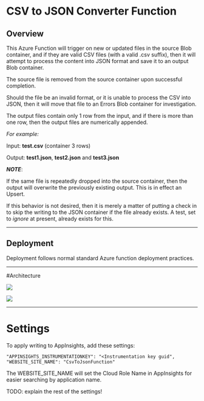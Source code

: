 # CSV to JSON Converter Function

## Overview

This Azure Function will trigger on new or updated files in the source Blob container, and if they are valid CSV files (with a valid .csv suffix), then it will attempt to process the content into JSON format and save it to an output Blob container.

The source file is removed from the source container upon successful completion.

Should the file be an invalid format, or it is unable to process the CSV into JSON, then it will move that file to an Errors Blob container for investigation.

The output files contain only 1 row from the input, and if there is more than one row, then the output files are numerically appended.

*For example:*

Input: **test.csv** (container 3 rows)

Output: **test1.json**, **test2.json** and **test3.json**

***NOTE***:

If the same file is repeatedly dropped into the source container, then the output will overwrite the previously existing output. This is in effect an Upsert.

If this behavior is not desired, then it is merely a matter of putting a check in to skip the writing to the JSON container if the file already exists. A test, set to *ignore* at present, already exists for this.

---

## Deployment

Deployment follows normal standard Azure function deployment practices.

---

#Architecture

![](.\images\CSVToJSON-Architecture.png)

![](.\images\csv-to-json-flowchart.drawio.png)

---

# Settings

To apply writing to AppInsights, add these settings:

    "APPINSIGHTS_INSTRUMENTATIONKEY": "<Instrumentation key guid",
    "WEBSITE_SITE_NAME": "CsvToJsonFunction" 

The WEBSITE_SITE_NAME will set the Cloud Role Name in AppInsights for easier searching by application name.



TODO: explain the rest of the settings!